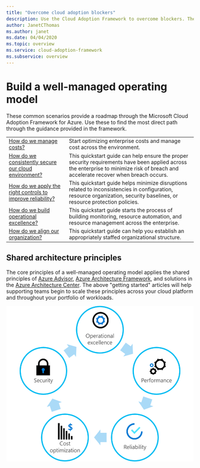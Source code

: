 ```yaml
---
title: "Overcome cloud adoption blockers"
description: Use the Cloud Adoption Framework to overcome blockers. These scenarios provide a roadmap through the Cloud Adoption Framework. 
author: JanetCThomas
ms.author: janet
ms.date: 04/04/2020
ms.topic: overview
ms.service: cloud-adoption-framework
ms.subservice: overview
---
```


# Build a well-managed operating model

These common scenarios provide a roadmap through the Microsoft Cloud Adoption Framework for Azure. Use these to find the most direct path through the guidance provided in the framework.

|                                                                                     |                                                                                                                                |
|-------------------------------------------------------------------------------------|--------------------------------------------------------------------------------------------------------------------------------|
| [How do we manage costs?](manage-costs.md)                                          | Start optimizing enterprise costs and manage cost across the environment.                                                                           |
| [How do we consistently secure our cloud environment?](security-roadmap.md)             | This quickstart guide can help ensure the proper security requirements have been applied across the enterprise to minimize risk of breach and accelerate recover when breach occurs.                                       |
| [How do we apply the right controls to improve reliability?](reliability.md)                   | This quickstart guide helps minimize disruptions related to inconsistencies in configuration, resource organization, security baselines, or resource protection policies. |
| [How do we build operational excellence?](operational-excellence.md)                   | This quickstart guide starts the process of building monitoring, resource automation, and resource management across the enterprise. |
| [How do we align our organization?](org-alignment.md)                               | This quickstart guide can help you establish an appropriately staffed organizational structure.                               |

## Shared architecture principles

The core principles of a well-managed operating model applies the shared principles of [Azure Advisor](/azure/advisor/advisor-overview), [Azure Architecture Framework](/azure/architecture/framework/), and solutions in the [Azure Architecture Center](/azure/architecture/). The above "getting started" articles will help supporting teams begin to scale these principles across your cloud platform and throughout your portfolio of workloads.

![Shared architecture principles](../_images/ready/shared-principles.png)

